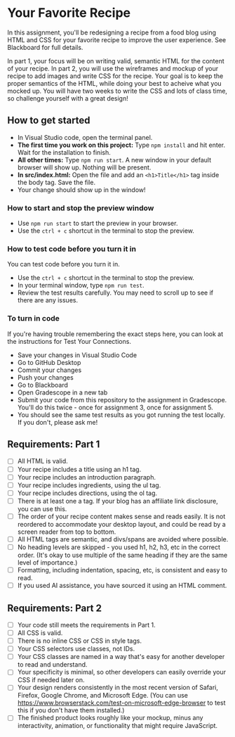 # Your Favorite Recipe

In this assignment, you'll be redesigning a recipe from a food blog using HTML and CSS for your favorite recipe
to improve the user experience. See Blackboard for full details.

In part 1, your focus will be on writing valid, semantic HTML for the content of your recipe. In part 2, you 
will use the wireframes and mockup of your recipe to add images and write CSS for the recipe. Your goal is 
to keep the proper semantics of the HTML, while doing your best to acheive what you mocked up. You will have 
two weeks to write the CSS and lots of class time, so challenge yourself with a great design!

## How to get started
- In Visual Studio code, open the terminal panel.
- **The first time you work on this project:** Type `npm install` and hit enter. Wait for the installation to finish.
- **All other times:** Type `npm run start`. A new window in your default browser will show up. Nothing will be present.
- **In src/index.html:** Open the file and add an `<h1>Title</h1>` tag inside the body tag. Save the file.
- Your change should show up in the window!

### How to start and stop the preview window
- Use `npm run start` to start the preview in your browser.
- Use the `ctrl + c` shortcut in the terminal to stop the preview.

### How to test code before you turn it in
You can test code before you turn it in.
- Use the `ctrl + c` shortcut in the terminal to stop the preview.
- In your terminal window, type `npm run test`.
- Review the test results carefully. You may need to scroll up to see if there are any issues.

### To turn in code
If you're having trouble remembering the exact steps here, you can look at the instructions for Test Your Connections.
- Save your changes in Visual Studio Code
- Go to GitHub Desktop
- Commit your changes
- Push your changes
- Go to Blackboard
- Open Gradescope in a new tab
- Submit your code from this repository to the assignment in Gradescope. You'll do this twice - once for assignment 3, once for assignment 5.
- You should see the same test results as you got running the test locally. If you don't, please ask me!

## Requirements: Part 1

- [ ] All HTML is valid.
- [ ] Your recipe includes a title using an h1 tag.
- [ ] Your recipe includes an introduction paragraph.
- [ ] Your recipe includes ingredients, using the ul tag.
- [ ] Your recipe includes directions, using the ol tag.
- [ ] There is at least one a tag. If your blog has an affiliate link disclosure, you can use this.
- [ ] The order of your recipe content makes sense and reads easily. It is not reordered to accommodate your desktop layout, and could be read by a screen reader from top to bottom.
- [ ] All HTML tags are semantic, and divs/spans are avoided where possible.
- [ ] No heading levels are skipped - you used h1, h2, h3, etc in the correct order. (It's okay to use multiple of the same heading if they are the same level of importance.)
- [ ] Formatting, including indentation, spacing, etc, is consistent and easy to read.
- [ ] If you used AI assistance, you have sourced it using an HTML comment.

## Requirements: Part 2

- [ ] Your code still meets the requirements in Part 1.
- [ ] All CSS is valid.
- [ ] There is no inline CSS or CSS in style tags.
- [ ] Your CSS selectors use classes, not IDs.
- [ ] Your CSS classes are named in a way that's easy for another developer to read and understand.
- [ ] Your specificity is minimal, so other developers can easily override your CSS if needed later on.
- [ ] Your design renders consistently in the most recent version of Safari, Firefox, Google Chrome, and Microsoft Edge. (You can use https://www.browserstack.com/test-on-microsoft-edge-browser to test this if you don't have them installed.)
- [ ] The finished product looks roughly like your mockup, minus any interactivity, animation, or functionality that might require JavaScript.
